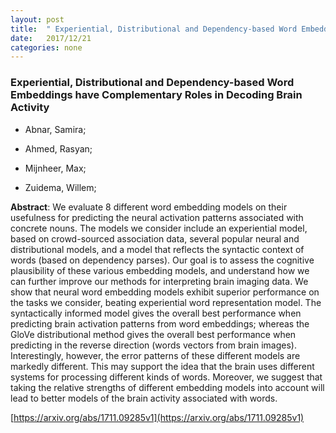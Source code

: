 ```yaml
---
layout: post
title:  " Experiential, Distributional and Dependency-based Word Embeddings have Complementary Roles in Decoding Brain Activity"
date:   2017/12/21
categories: none
---
```




### Experiential, Distributional and Dependency-based Word Embeddings have Complementary Roles in Decoding Brain Activity



* Abnar, Samira; 

* Ahmed, Rasyan; 

* Mijnheer, Max; 

* Zuidema, Willem; 





**Abstract**:  We evaluate 8 different word embedding models on their usefulness for predicting the neural activation patterns associated with concrete nouns. The models we consider include an experiential model, based on crowd-sourced association data, several popular neural and distributional models, and a model that reflects the syntactic context of words (based on dependency parses). Our goal is to assess the cognitive plausibility of these various embedding models, and understand how we can further improve our methods for interpreting brain imaging data. We show that neural word embedding models exhibit superior performance on the tasks we consider, beating experiential word representation model. The syntactically informed model gives the overall best performance when predicting brain activation patterns from word embeddings; whereas the GloVe distributional method gives the overall best performance when predicting in the reverse direction (words vectors from brain images). Interestingly, however, the error patterns of these different models are markedly different. This may support the idea that the brain uses different systems for processing different kinds of words. Moreover, we suggest that taking the relative strengths of different embedding models into account will lead to better models of the brain activity associated with words. 



 [https://arxiv.org/abs/1711.09285v1](https://arxiv.org/abs/1711.09285v1) 

